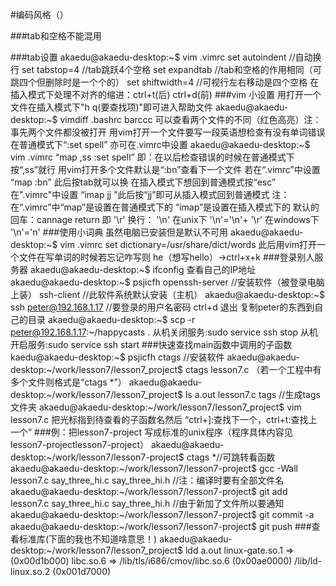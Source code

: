 #编码风格（）

###tab和空格不能混用

###tab设置
	akaedu@akaedu-desktop:~$ vim .vimrc
	set autoindent    //自动换行
	set tabstop=4     //tab跳跃4个空格
	set expandtab     //tab和空格的作用相同（可跳四个但删除时是一个个的）
	set shiftwidth=4  //可视行左右移动是四个空格
    在插入模式下处理不对齐的缩进：ctrl+t(后)  ctrl+d(前) 
###vim 小设置
    用打开一个文件在插入模式下"h q(要查找项)"即可进入帮助文件
    akaedu@akaedu-desktop:~$ vimdiff .bashrc barccc
    可以查看两个文件的不同（红色高亮）注：事先两个文件都没被打开
    用vim打开一个文件要写一段英语想检查有没有单词错误
    在普通模式下“:set spell”  亦可在.vimrc中设置
    akaedu@akaedu-desktop:~$ vim .vimrc 
    “map ,ss :set spell<cr>”
    即：在以后检查错误的时候在普通模式下按“,ss”就行
    用vim打开多个文件默认是“:bn”查看下一个文件
    若在“.vimrc”中设置  “map <tab> :bn<cr>” 此后按tab就可以换
    在插入模式下想回到普通模式按“esc”
    在".vimrc"中设置 “imap jj <esc>”此后按“jj”即可从插入模式回到普通模式
    注：在“.vimrc”中“map”是设置在普通模式下的 “imap”是设置在插入模式下的
    默认的回车：cannage return 即 '\r'  换行： '\n'
    在unix下 '\n'='\n'+ '\r'   在windows下 '\n'='n'
###使用小词典
    虽然电脑已安装但是默认不可用
    akaedu@akaedu-desktop:~$ vim .vimrc
    set dictionary=/usr/share/dict/words
    此后用vim打开一个文件在写单词的时候若忘记咋写则 he（想写hello）->ctrl+x+k
###登录别人服务器
    akaedu@akaedu-desktop:~$ ifconfig 查看自己的IP地址   
    akaedu@akaedu-desktop:~$ psjicfh openssh-server //安装软件（被登录电脑上装）
                                     ssh-client     //此软件系统默认安装（主机）
    akaedu@akaedu-desktop:~$ ssh peter@192.168.1.17 //要登录的用户名密码
    ctrl+d 退出 
    复制peter的东西到自己的目录
    akaedu@akaedu-desktop:~$ scp -r peter@192.168.1.17:~/happycasts .
    从机关闭服务:sudo service ssh stop
    从机开启服务:sudo service ssh start
###快速查找main函数中调用的子函数
    kaedu@akaedu-desktop:~$ psjicfh ctags //安装软件
    akaedu@akaedu-desktop:~/work/lesson7/lesson7_project$ ctags lesson7.c
    （若一个工程中有多个文件则格式是“ctags *”）
    akaedu@akaedu-desktop:~/work/lesson7/lesson7_project$ ls
    a.out  lesson7.c  tags     //生成tags文件夹
    akaedu@akaedu-desktop:~/work/lesson7/lesson7_project$ vim lesson7.c
    把光标指到待查看的子函数名然后 “ctrl+]:查找下一个，ctrl+t:查找上一个”
###例：把lesson7-project 写成标准的unix程序（程序具体内容见lesson7-projectlesson7-project）
    akaedu@akaedu-desktop:~/work/lesson7/lesson7-project$ ctags *//可跳转看函数
    akaedu@akaedu-desktop:~/work/lesson7/lesson7-project$ gcc -Wall lesson7.c say_three_hi.c say_three_hi.h  //注：编译时要有全部文件名
    akaedu@akaedu-desktop:~/work/lesson7/lesson7-project$ git add lesson7.c say_three_hi.c say_three_hi.h  //由于新加了文件所以要通知
    akaedu@akaedu-desktop:~/work/lesson7/lesson7-project$ git commit -a
    akaedu@akaedu-desktop:~/work/lesson7/lesson7-project$ git push
###查看标准库(下面的我也不知道啥意思！)
    akaedu@akaedu-desktop:~/work/lesson7/lesson7_project$ ldd a.out
            linux-gate.so.1 =>  (0x00d1b000)
            libc.so.6 => /lib/tls/i686/cmov/libc.so.6 (0x00ae0000)
            /lib/ld-linux.so.2 (0x001d7000)
